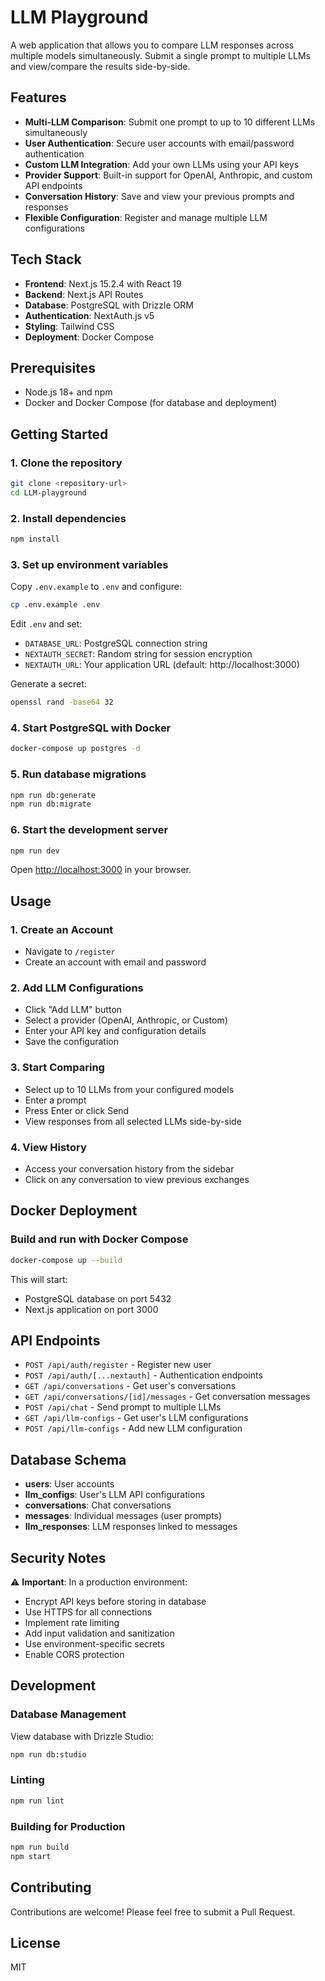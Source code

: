 # LLM Playground

A web application that allows you to compare LLM responses across multiple models simultaneously. Submit a single prompt to multiple LLMs and view/compare the results side-by-side.

## Features

- **Multi-LLM Comparison**: Submit one prompt to up to 10 different LLMs simultaneously
- **User Authentication**: Secure user accounts with email/password authentication
- **Custom LLM Integration**: Add your own LLMs using your API keys
- **Provider Support**: Built-in support for OpenAI, Anthropic, and custom API endpoints
- **Conversation History**: Save and view your previous prompts and responses
- **Flexible Configuration**: Register and manage multiple LLM configurations

## Tech Stack

- **Frontend**: Next.js 15.2.4 with React 19
- **Backend**: Next.js API Routes
- **Database**: PostgreSQL with Drizzle ORM
- **Authentication**: NextAuth.js v5
- **Styling**: Tailwind CSS
- **Deployment**: Docker Compose

## Prerequisites

- Node.js 18+ and npm
- Docker and Docker Compose (for database and deployment)

## Getting Started

### 1. Clone the repository

```bash
git clone <repository-url>
cd LLM-playground
```

### 2. Install dependencies

```bash
npm install
```

### 3. Set up environment variables

Copy `.env.example` to `.env` and configure:

```bash
cp .env.example .env
```

Edit `.env` and set:
- `DATABASE_URL`: PostgreSQL connection string
- `NEXTAUTH_SECRET`: Random string for session encryption
- `NEXTAUTH_URL`: Your application URL (default: http://localhost:3000)

Generate a secret:
```bash
openssl rand -base64 32
```

### 4. Start PostgreSQL with Docker

```bash
docker-compose up postgres -d
```

### 5. Run database migrations

```bash
npm run db:generate
npm run db:migrate
```

### 6. Start the development server

```bash
npm run dev
```

Open [http://localhost:3000](http://localhost:3000) in your browser.

## Usage

### 1. Create an Account

- Navigate to `/register`
- Create an account with email and password

### 2. Add LLM Configurations

- Click "Add LLM" button
- Select a provider (OpenAI, Anthropic, or Custom)
- Enter your API key and configuration details
- Save the configuration

### 3. Start Comparing

- Select up to 10 LLMs from your configured models
- Enter a prompt
- Press Enter or click Send
- View responses from all selected LLMs side-by-side

### 4. View History

- Access your conversation history from the sidebar
- Click on any conversation to view previous exchanges

## Docker Deployment

### Build and run with Docker Compose

```bash
docker-compose up --build
```

This will start:
- PostgreSQL database on port 5432
- Next.js application on port 3000

## API Endpoints

- `POST /api/auth/register` - Register new user
- `POST /api/auth/[...nextauth]` - Authentication endpoints
- `GET /api/conversations` - Get user's conversations
- `GET /api/conversations/[id]/messages` - Get conversation messages
- `POST /api/chat` - Send prompt to multiple LLMs
- `GET /api/llm-configs` - Get user's LLM configurations
- `POST /api/llm-configs` - Add new LLM configuration

## Database Schema

- **users**: User accounts
- **llm_configs**: User's LLM API configurations
- **conversations**: Chat conversations
- **messages**: Individual messages (user prompts)
- **llm_responses**: LLM responses linked to messages

## Security Notes

⚠️ **Important**: In a production environment:
- Encrypt API keys before storing in database
- Use HTTPS for all connections
- Implement rate limiting
- Add input validation and sanitization
- Use environment-specific secrets
- Enable CORS protection

## Development

### Database Management

View database with Drizzle Studio:
```bash
npm run db:studio
```

### Linting

```bash
npm run lint
```

### Building for Production

```bash
npm run build
npm start
```

## Contributing

Contributions are welcome! Please feel free to submit a Pull Request.

## License

MIT
